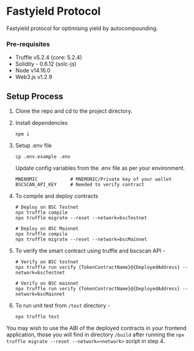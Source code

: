 # Fastyield Protocol

Fastyield protocol for optimising yield by autocompounding.

### Pre-requisites

* Truffle v5.2.4 (core: 5.2.4)
* Solidity - 0.6.12 (solc-js)
* Node v14.16.0
* Web3.js v1.2.9

## Setup Process

1. Clone the repo and cd to the project directory.

2. Install dependencies
    ```
    npm i
    ```

3. Setup .env file
    ```
    cp .env.example .env
    ```
    Update config variables from the .env file as per your environment.
    ```
    MNENOMIC            # MNEMONIC/Private key of your wallet
    BSCSCAN_API_KEY     # Needed to verify contract
    ```

4. To compile and deploy contracts
    ```
    # Deploy on BSC Testnet
    npx truffle compile
    npx truffle migrate --reset --network=bscTestnet

    # Deploy on BSC Mainnet
    npx truffle compile
    npx truffle migrate --reset --network=bscMainnet
    ```

5. To verify the smart contract using truffle and bscscan API -
    ```
    # Verify on BSC testnet
    npx truffle run verify {TokenContractName}@{DeployedAddress} --network=bscTestnet

    # Verify on BSC mainnet
    npx truffle run verify {TokenContractName}@{DeployedAddress} --network=bscMainnet
    ```

5. To run unit test from `/test` directory -
    ```
    npx truffle test
    ```

You may wish to use the ABI of the deployed contracts in your frontend application, those you will find in directory `/build` after running the `npx truffle migrate --reset --network=<network>` script in step 4.